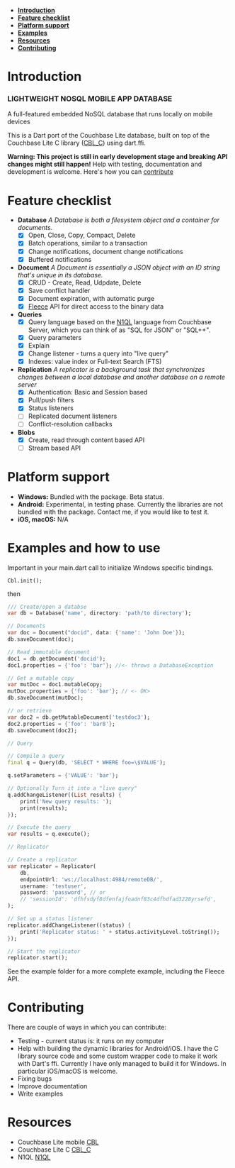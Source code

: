 - **[Introduction](#introduction)**
- **[Feature checklist](#feature-checklist)**
- **[Platform support](#platform-support)**
- **[Examples](#examples)**
- **[Resources](#resources)**
- **[Contributing](#contributing)**

# Introduction

### LIGHTWEIGHT NOSQL MOBILE APP DATABASE
A full-featured embedded NoSQL database
that runs locally on mobile devices

This is a Dart port of the Couchbase Lite database, built on top of the Couchbase Lite C library ([CBL_C]) using dart.ffi.

**Warning: This project is still in early development stage and breaking API changes might still happen!**
Help with testing, documentation and development is welcome. Here's how you can [contribute](#contributing)

# Feature checklist

* **Database**
    _A Database is both a filesystem object and a container for documents._
    * [x] Open, Close, Copy, Compact, Delete
    * [x] Batch operations, similar to a transaction
    * [x] Change notifications, document change notifications
    * [x] Buffered notifications
* **Document**
    _A Document is essentially a JSON object with an ID string that's unique in its database._
    * [x] CRUD - Create, Read, Udpdate, Delete
    * [x] Save conflict handler
    * [x] Document expiration, with automatic purge
    * [x] [Fleece][FLEECE] API for direct access to the binary data
* **Queries**
    * [x] Query language based on the [N1QL](https://www.couchbase.com/products/n1ql) language
    from Couchbase Server, which you can think of as "SQL for JSON" or "SQL++".
    * [x] Query parameters
    * [x] Explain
    * [x] Change listener - turns a query into "live query"
    * [x] Indexes: value index or Full-text Search (FTS)
* **Replication**
    _A replicator is a background task that synchronizes changes between a local database and
    another database on a remote server_
    * [x] Authentication: Basic and Session based
    * [x] Pull/push filters
    * [x] Status listeners
    * [ ] Replicated document listeners
    * [ ] Conflict-resolution callbacks
* **Blobs**
    * [x] Create, read through content based API
    * [ ] Stream based API

# Platform support

* **Windows:** Bundled with the package. Beta status.
* **Android:** Experimental, in testing phase. Currently the libraries are not bundled with the package. Contact me, if you would like to test it.
* **iOS, macOS:** N/A


# Examples and how to use
Important in your main.dart call to initialize Windows specific bindings.
```
Cbl.init();
```

then

```dart
/// Create/open a databse
var db = Database('name', directory: 'path/to directory');

// Documents
var doc = Document("docid", data: {'name': 'John Doe'});
db.saveDocument(doc);

// Read immutable document
doc1 = db.getDocument('docid');
doc1.properties = {'foo': 'bar'}; //<- throws a DatabaseException

// Get a mutable copy
var mutDoc = doc1.mutableCopy;
mutDoc.properties = {'foo': 'bar'}; // <- OK>
db.saveDocument(mutDoc);

// or retrieve
var doc2 = db.getMutableDocument('testdoc3');
doc2.properties = {'foo': 'bar8'};
db.saveDocument(doc2);

// Query

// Compile a query
final q = Query(db, 'SELECT * WHERE foo=\$VALUE');

q.setParameters = {'VALUE': 'bar'};

// Optionally Turn it into a "live query"
q.addChangeListener((List results) {
    print('New query results: ');
    print(results);
});

// Execute the query
var results = q.execute();

// Replicator

// Create a replicator
var replicator = Replicator(
    db,
    endpointUrl: 'ws://localhost:4984/remoteDB/',
    username: 'testuser',
    password: 'password', // or
    // 'sessionId': 'dfhfsdyf8dfenfajfoadnf83c4dfhdfad3228yrsefd',
);

// Set up a status listener
replicator.addChangeListener((status) {
    print('Replicator status: ' + status.activityLevel.toString());
});

// Start the replicator
replicator.start();
```

See the example folder for a more complete example, including the Fleece API.

# Contributing
There are couple of ways in which you can contribute:

* Testing - current status is: it runs on my computer
* Help with building the dynamic libraries for Android/iOS. I have the C library source code and some custom wrapper code to make it work with Dart's ffi. Currently I have only managed to build it for Windows. In particular iOS/macOS is welcome.
* Fixing bugs
* Improve documentation
* Write examples

# Resources

* Couchbase Lite mobile [CBL]
* Couchbase Lite C [CBL_C]
* N1QL [N1QL]

[CBL]: https://www.couchbase.com/nosql-databases/couchbase-mobile
[CBL_C]: https://github.com/couchbaselabs/couchbase-lite-C
[N1QL]: https://www.couchbase.com/n1ql
[FLEECE]: https://github.com/couchbaselabs/fleece
